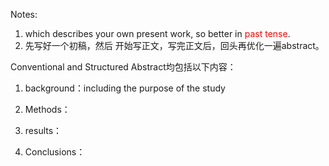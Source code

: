 Notes:

1. which describes your own present work, so better in <font color=red>past tense</font>.
2. 先写好一个初稿，然后 开始写正文，写完正文后，回头再优化一遍abstract。

Conventional and Structured Abstract均包括以下内容：

1. background：including the purpose of the study

2. Methods：

3. results：

4. Conclusions：

   


